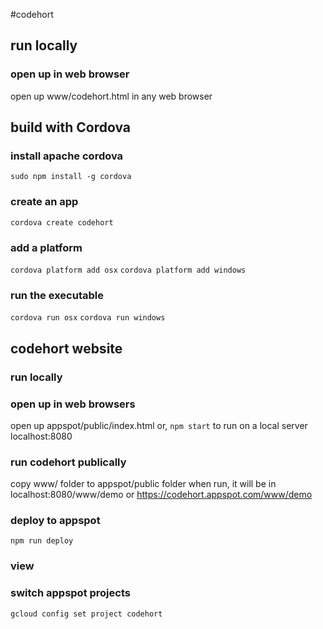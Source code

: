 #codehort

## run locally

### open up in web browser
open up www/codehort.html in any web browser

## build with Cordova

### install apache cordova
`sudo npm install -g cordova`

### create an app
`cordova create codehort`

### add a platform
`cordova platform add osx`
`cordova platform add windows`

### run the executable
`cordova run osx`
`cordova run windows`

## codehort website

### run locally

### open up in web browsers
open up appspot/public/index.html
or, `npm start` to run on a local server localhost:8080

### run codehort publically
copy www/ folder to appspot/public folder
when run, it will be in localhost:8080/www/demo or https://codehort.appspot.com/www/demo

### deploy to appspot
`npm run deploy`

### view

### switch appspot projects
`gcloud config set project codehort`
